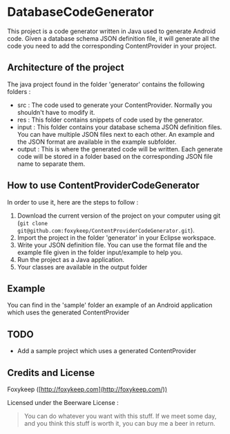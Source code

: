 DatabaseCodeGenerator
=====================

This project is a code generator written in Java used to generate Android code. Given a database schema JSON definition file, it will generate all the code you need to add the corresponding ContentProvider in your project.


Architecture of the project
---------------------------

The java project found in the folder 'generator' contains the following folders :
 * src : The code used to generate your ContentProvider. Normally you shouldn't have to modify it.
 * res : This folder contains snippets of code used by the generator.
 * input : This folder contains your database schema JSON definition files. You can have multiple JSON files next to each other. An example and the JSON format are available in the example subfolder.
 * output : This is where the generated code will be written. Each generate code will be stored in a folder based on the corresponding JSON file name to separate them. 


How to use ContentProviderCodeGenerator
--------------------------------

In order to use it, here are the steps to follow :

1. Download the current version of the project on your computer using git (`git clone git@github.com:foxykeep/ContentProviderCodeGenerator.git`). 
2. Import the project in the folder 'generator' in your Eclipse workspace. 
3. Write your JSON definition file. You can use the format file and the example file given in the folder input/example to help you.
4. Run the project as a Java application.
5. Your classes are available in the output folder


Example
-------

You can find in the 'sample' folder an example of an Android application which uses the generated ContentProvider


TODO
----

- Add a sample project which uses a generated ContentProvider


Credits and License
-------------------

Foxykeep ([http://foxykeep.com](http://foxykeep.com/))

Licensed under the Beerware License :

> You can do whatever you want with this stuff. If we meet some day, and you think this stuff is worth it, you can buy me a beer in return.
